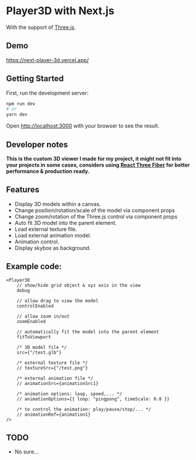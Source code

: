 # Player3D with Next.js

With the support of [Three.js](https://threejs.org/).

## Demo

https://next-player-3d.vercel.app/

## Getting Started

First, run the development server:

```bash
npm run dev
# or
yarn dev
```

Open [http://localhost:3000](http://localhost:3000) with your browser to see the result.

## Developer notes

**This is the custom 3D viewer I made for my project, it might not fit into your projects in some cases, considers using [React Three Fiber](https://github.com/pmndrs/react-three-fiber) for better performance & production ready.**

## Features

- Display 3D models within a canvas.
- Change position/rotation/scale of the model via component props
- Change zoom/rotation of the Three.js control via component props
- Auto fit 3D model into the parent element.
- Load external texture file.
- Load external animation model.
- Animation control.
- Display skybox as background.

## Example code:

```
<Player3D
    // show/hide grid object & xyz axis in the view
    debug

    // allow drag to view the model
    controlEnabled

    // allow zoom in/out
    zoomEnabled

    // automatically fit the model into the parent element
    fitToViewport

    /* 3D model file */
    src={"/test.glb"}

    /* external texture file */
    // textureSrc={"/test.png"}

    /* external animation file */
    // animationSrc={animationSrc1}

    /* animation options: loop, speed,... */
    // animationOptions={{ loop: "pingpong", timeScale: 0.8 }}

    /* to control the animation: play/pause/stop/... */
    // animationRef={animation1}
/>
```

## TODO

- No sure...
